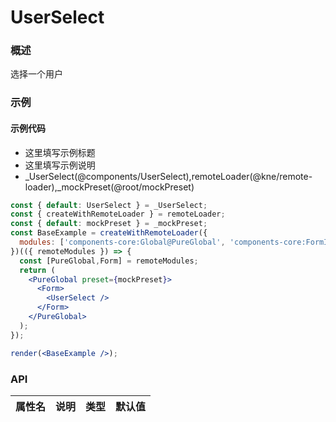 
# UserSelect


### 概述

选择一个用户


### 示例

#### 示例代码

- 这里填写示例标题
- 这里填写示例说明
- _UserSelect(@components/UserSelect),remoteLoader(@kne/remote-loader),_mockPreset(@root/mockPreset)

```jsx
const { default: UserSelect } = _UserSelect;
const { createWithRemoteLoader } = remoteLoader;
const { default: mockPreset } = _mockPreset;
const BaseExample = createWithRemoteLoader({
  modules: ['components-core:Global@PureGlobal', 'components-core:FormInfo@Form']
})(({ remoteModules }) => {
  const [PureGlobal,Form] = remoteModules;
  return (
    <PureGlobal preset={mockPreset}>
      <Form>
        <UserSelect />
      </Form>
    </PureGlobal>
  );
});

render(<BaseExample />);

```


### API

|属性名|说明|类型|默认值|
|  ---  | ---  | --- | --- |

